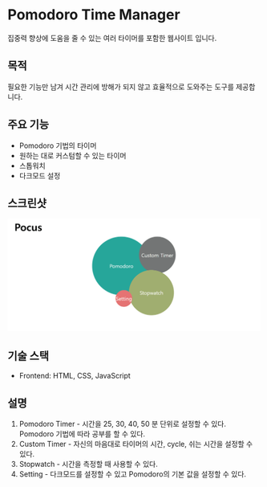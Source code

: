 # Pomodoro Time Manager

집중력 향상에 도움을 줄 수 있는 여러 타이머를 포함한 웹사이트 입니다.

## 목적

필요한 기능만 남겨 시간 관리에 방해가 되지 않고 효율적으로 도와주는 도구를 제공합니다.

## 주요 기능

- Pomodoro 기법의 타이머
- 원하는 대로 커스텀할 수 있는 타이머
- 스톱워치
- 다크모드 설정

## 스크린샷

![홈 화면](homepage_screenshot.gif)

## 기술 스택

- Frontend: HTML, CSS, JavaScript

## 설명

1. Pomodoro Timer - 시간을 25, 30, 40, 50 분 단위로 설정할 수 있다. Pomodoro 기법에 따라 공부를 할 수 있다.
2. Custom Timer - 자신의 마음대로 타이머의 시간, cycle, 쉬는 시간을 설정할 수 있다.
3. Stopwatch - 시간을 측정할 때 사용할 수 있다.
4. Setting - 다크모드를 설정할 수 있고 Pomodoro의 기본 값을 설정할 수 있다.
